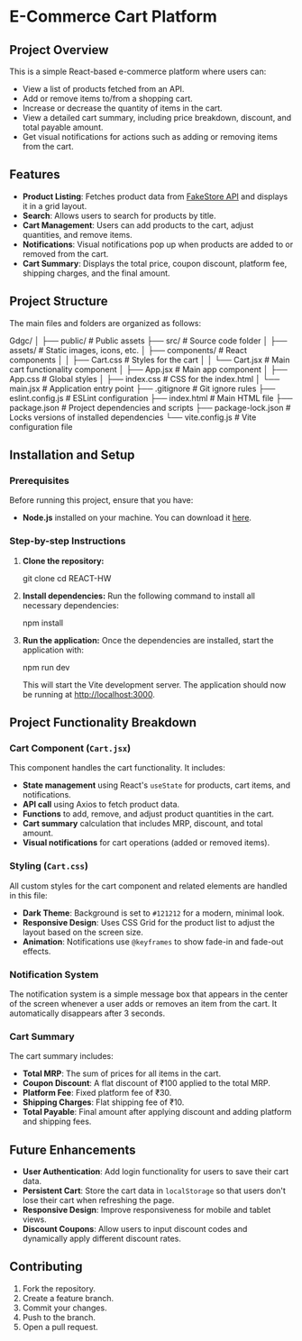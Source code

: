 # E-Commerce Cart Platform

## Project Overview
This is a simple React-based e-commerce platform where users can:
- View a list of products fetched from an API.
- Add or remove items to/from a shopping cart.
- Increase or decrease the quantity of items in the cart.
- View a detailed cart summary, including price breakdown, discount, and total payable amount.
- Get visual notifications for actions such as adding or removing items from the cart.

## Features
- **Product Listing**: Fetches product data from [FakeStore API](https://fakestoreapi.com/) and displays it in a grid layout.
- **Search**: Allows users to search for products by title.
- **Cart Management**: Users can add products to the cart, adjust quantities, and remove items.
- **Notifications**: Visual notifications pop up when products are added to or removed from the cart.
- **Cart Summary**: Displays the total price, coupon discount, platform fee, shipping charges, and the final amount.

## Project Structure
The main files and folders are organized as follows:

Gdgc/
│
├── public/              # Public assets
├── src/                 # Source code folder
│   ├── assets/          # Static images, icons, etc.
│   ├── components/      # React components
│   │   ├── Cart.css     # Styles for the cart
│   │   └── Cart.jsx     # Main cart functionality component
│   ├── App.jsx          # Main app component
│   ├── App.css          # Global styles
│   ├── index.css        # CSS for the index.html
│   └── main.jsx         # Application entry point
├── .gitignore           # Git ignore rules
├── eslint.config.js     # ESLint configuration
├── index.html           # Main HTML file
├── package.json         # Project dependencies and scripts
├── package-lock.json    # Locks versions of installed dependencies
└── vite.config.js       # Vite configuration file


## Installation and Setup

### Prerequisites
Before running this project, ensure that you have:
- **Node.js** installed on your machine. You can download it [here](https://nodejs.org/).

### Step-by-step Instructions

1. **Clone the repository:**
   
   git clone <repository-url>
   cd REACT-HW
   

2. **Install dependencies:**
   Run the following command to install all necessary dependencies:

   npm install


3. **Run the application:**
   Once the dependencies are installed, start the application with:
   
   npm run dev

   This will start the Vite development server. The application should now be running at [http://localhost:3000](http://localhost:3000).

## Project Functionality Breakdown

### Cart Component (`Cart.jsx`)
This component handles the cart functionality. It includes:
- **State management** using React's `useState` for products, cart items, and notifications.
- **API call** using Axios to fetch product data.
- **Functions** to add, remove, and adjust product quantities in the cart.
- **Cart summary** calculation that includes MRP, discount, and total amount.
- **Visual notifications** for cart operations (added or removed items).

### Styling (`Cart.css`)
All custom styles for the cart component and related elements are handled in this file:
- **Dark Theme**: Background is set to `#121212` for a modern, minimal look.
- **Responsive Design**: Uses CSS Grid for the product list to adjust the layout based on the screen size.
- **Animation**: Notifications use `@keyframes` to show fade-in and fade-out effects.

### Notification System
The notification system is a simple message box that appears in the center of the screen whenever a user adds or removes an item from the cart. It automatically disappears after 3 seconds.

### Cart Summary
The cart summary includes:
- **Total MRP**: The sum of prices for all items in the cart.
- **Coupon Discount**: A flat discount of ₹100 applied to the total MRP.
- **Platform Fee**: Fixed platform fee of ₹30.
- **Shipping Charges**: Flat shipping fee of ₹10.
- **Total Payable**: Final amount after applying discount and adding platform and shipping fees.

## Future Enhancements
- **User Authentication**: Add login functionality for users to save their cart data.
- **Persistent Cart**: Store the cart data in `localStorage` so that users don't lose their cart when refreshing the page.
- **Responsive Design**: Improve responsiveness for mobile and tablet views.
- **Discount Coupons**: Allow users to input discount codes and dynamically apply different discount rates.

## Contributing
1. Fork the repository.
2. Create a feature branch.
3. Commit your changes.
4. Push to the branch.
5. Open a pull request.

